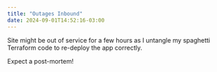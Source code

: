 ```yaml
---
title: "Outages Inbound"
date: 2024-09-01T14:52:16-03:00
---
```


Site might be out of service for a few hours as I untangle my spaghetti Terraform code to re-deploy the app correctly.

Expect a post-mortem!
